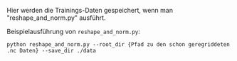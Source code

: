 Hier werden die Trainings-Daten gespeichert, wenn man "reshape_and_norm.py" ausführt.

Beispielausführung von ```reshape_and_norm.py```:

```
python reshape_and_norm.py --root_dir {Pfad zu den schon geregriddeten .nc Daten} --save_dir ./data
```
